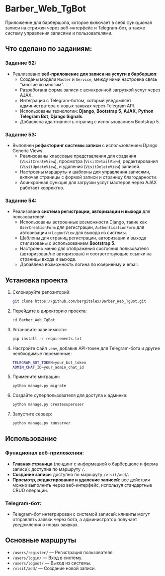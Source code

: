 # Barber_Web_TgBot

Приложение для барбершопа, которое включает в себя функционал записи на стрижки через веб-интерфейс и Telegram-бот, а также систему управления записями и пользователями.

## Что сделано по заданиям:

### Задание 52:

- Реализовано **веб-приложение для записи на услуги в барбершоп**:
  - Созданы модели `Master` и `Service`, между ними настроена связь "многие ко многим".
  - Разработана форма записи с асинхронной загрузкой услуг через AJAX.
  - Интеграция с Telegram-ботом, который уведомляет администратора о новых заявках через Telegram API.
  - Использованы технологии: **Django**, **Bootstrap 5**, **AJAX**, **Python Telegram Bot**, **Django Signals**.
  - Добавлена адаптивность страниц с использованием Bootstrap 5.

### Задание 53:

- Выполнен **рефакторинг системы записи** с использованием Django Generic Views:
  - Реализованы классовые представления для создания (`VisitCreateView`), просмотра (`VisitDetailView`), редактирования (`VisitUpdateView`), и удаления (`VisitDeleteView`) записей.
  - Настроены маршруты и шаблоны для управления записями, включая страницы с формой записи и страницу благодарности.
  - Асинхронная функция для загрузки услуг мастеров через AJAX работает корректно.

### Задание 54:

- Реализована **система регистрации, авторизации и выхода** для пользователей:
  - Использованы встроенные возможности Django, такие как `UserCreationForm` для регистрации, `AuthenticationForm` для авторизации и `LogoutView` для выхода из системы.
  - Шаблоны для страниц регистрации, авторизации и выхода стилизованы с использованием **Bootstrap 5**.
  - Настроено меню для отображения состояния пользователя (авторизован/не авторизован) и соответствующие ссылки на страницы входа и выхода.
  - Добавлена возможность логина по юзернейму и email.

## Установка проекта

1. Склонируйте репозиторий:
   ```bash
   git clone https://github.com/bergitalex/Barber_Web_TgBot.git
   ```

2. Перейдите в директорию проекта:
   ```bash
   cd Barber_Web_TgBot
   ```

3. Установите зависимости:
   ```bash
   pip install -r requirements.txt
   ```

4. Настройте файл `.env`, добавив API-токен для Telegram-бота и другие необходимые переменные:
   ```bash
   TELEGRAM_BOT_TOKEN=your_bot_token
   ADMIN_CHAT_ID=your_admin_chat_id
   ```

5. Примените миграции:
   ```bash
   python manage.py migrate
   ```

6. Создайте суперпользователя для доступа к админке:
   ```bash
   python manage.py createsuperuser
   ```

7. Запустите сервер:
   ```bash
   python manage.py runserver
   ```

## Использование

### Функционал веб-приложения:

- **Главная страница** (лендинг с информацией о барбершопе и форма записи): доступна по маршруту `/`.
- **Создание записи**: доступно по маршруту `/visit/add/`.
- **Просмотр, редактирование и удаление записей**: все действия можно выполнить через веб-интерфейс, используя стандартные CRUD операции.

### Telegram-бот:

- Telegram-бот интегрирован с системой записей: клиенты могут отправлять заявки через бота, а администратор получает уведомления о новых заявках.

## Основные маршруты

- `/users/register/` — Регистрация пользователя.
- `/users/login/` — Вход в систему.
- `/users/logout/` — Выход из системы.
- `/visit/add/` — Создание новой записи.
